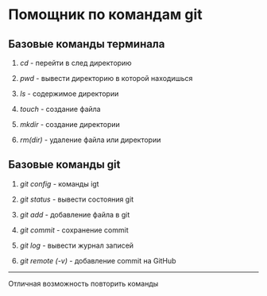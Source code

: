 # Помощник по командам git

## Базовые команды терминала


1. *cd* - перейти в след директорию


2. *pwd* - вывести директорию в которой находишься


3. *ls* - содержимое директории 


4. *touch* - создание файла


5. *mkdir* - создание директории 


6. *rm(dir)* - удаление файла или директории


## Базовые команды git


1. *git config* - команды igt


2. *git status* - вывести состояния git


3. *git add* - добавление файла в git


4. *git commit* - сохранение commit


5. *git log* - вывести журнал записей


6. *git remote (-v)* - добавление commit на GitHub

--------------------------------------------------

Отличная возможность повторить команды 